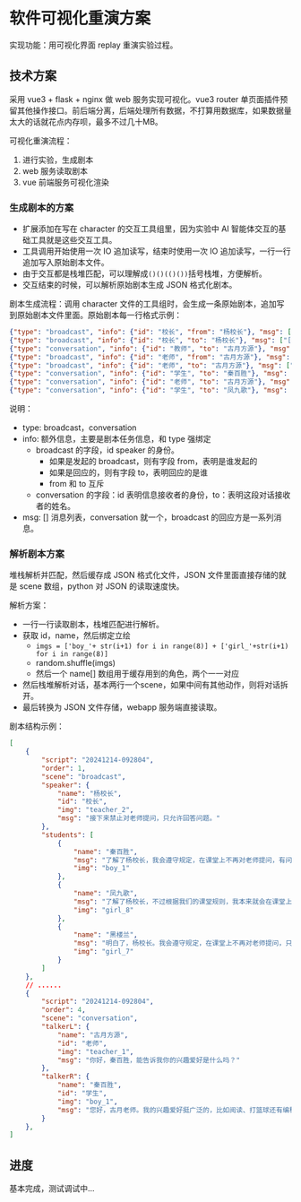 # 软件可视化重演方案

实现功能：用可视化界面 replay 重演实验过程。

## 技术方案

采用 vue3 + flask + nginx 做 web 服务实现可视化。vue3 router 单页面插件预留其他操作接口。前后端分离，后端处理所有数据，不打算用数据库，如果数据量太大的话就花点内存呗，最多不过几十MB。

可视化重演流程：
1. 进行实验，生成剧本
2. web 服务读取剧本
3. vue 前端服务可视化渲染

### 生成剧本的方案

- 扩展添加在写在 character 的交互工具组里，因为实验中 AI 智能体交互的基础工具就是这些交互工具。
- 工具调用开始使用一次 IO 追加读写，结束时使用一次 IO 追加读写，一行一行追加写入原始剧本文件。
- 由于交互都是栈堆匹配，可以理解成`()()(()())`括号栈堆，方便解析。
- 交互结束的时候，可以解析原始剧本生成 JSON 格式化剧本。

剧本生成流程：调用 character 文件的工具组时，会生成一条原始剧本，追加写到原始剧本文件里面。原始剧本每一行格式示例：

```json
{"type": "broadcast", "info": {"id": "校长", "from": "杨校长"}, "msg": ["[校长][杨校长]接下来禁止对老师提问，只允许回答问题。"]}
{"type": "broadcast", "info": {"id": "校长", "to": "杨校长"}, "msg": ["[学生][秦百胜]了解了杨校长，我会遵守规定，在课堂上不再对老师提问，有问题会在课后找老师单独交流。", "[学生][凤九歌]了解了杨校长，不过根据我们的课堂规则，我本来就会在课堂上做好笔记，把问题留到答疑时间再向老师提问。这样既能保证课堂的连贯性，也能确保我的疑问得到解决。如果有什么特殊情况，我会单独和老师沟通的。", "[学生][黑楼兰]明白了，杨校长。我会遵守规定，在课堂上不再对老师提问，只在指定的答疑时间或者课后与老师交流问题。"]}
{"type": "conversation", "info": {"id": "教师", "to": "古月方源"}, "msg": ["[校长][杨校长]首先，面对全班同学做一个自我介绍。然后，单独和每一个同学交谈，了解一下他们的爱好。最后，总结班级同学的爱好信息。不允许有其他动作。"]}
{"type": "broadcast", "info": {"id": "老师", "from": "古月方源"}, "msg": ["[老师][古月方源]大家好，我是你们的新老师，古月方源。希望我们能在接下来的日子里共同学习，共同进步。"]}
{"type": "broadcast", "info": {"id": "老师", "to": "古月方源"}, "msg": ["[学生][秦百胜]您好，古月老师！很高兴能成为您的学生，我会认真听讲，努力学习的。", "[学生][凤九歌]您好，古月老师，很高兴认识您。我会按照课程要求认真学习，如果遇到问题会记录下来，在答疑时间向您请教。期待在您的指导下取得更好的成绩。", "[学生][黑楼兰]您好，古月老师！很高兴认识您，我们会认真听讲，努力学习的。"]}
{"type": "conversation", "info": {"id": "学生", "to": "秦百胜"}, "msg": ["[老师][古月方源]你好，秦百胜，能告诉我你的兴趣爱好是什么吗？"]}
{"type": "conversation", "info": {"id": "老师", "to": "古月方源"}, "msg": ["[学生][秦百胜]您好，古月老师。我的兴趣爱好挺广泛的，比如阅读、打篮球还有编程。这些爱好让我的生活更加丰富多彩，也能帮助我更好地放松自己。"]}
{"type": "conversation", "info": {"id": "学生", "to": "凤九歌"}, "msg": ["[老师][古月方源]你好，凤九歌，能告诉我你的兴趣爱好是什么吗？"]}
```

说明：
- type: broadcast，conversation
- info: 额外信息，主要是剧本任务信息，和 type 强绑定
  - broadcast 的字段，id speaker 的身份。
    - 如果是发起的 broadcast，则有字段 from，表明是谁发起的
    - 如果是回应的，则有字段 to，表明回应的是谁
    - from 和 to 互斥
  - conversation 的字段：id 表明信息接收者的身份，to：表明这段对话接收者的姓名。
- msg: [] 消息列表，conversation 就一个，broadcast 的回应方是一系列消息。

### 解析剧本方案

堆栈解析并匹配，然后缓存成 JSON 格式化文件，JSON 文件里面直接存储的就是 scene 数组，python 对 JSON 的读取速度快。

解析方案：
- 一行一行读取剧本，栈堆匹配进行解析。
- 获取 id，name，然后绑定立绘 
  - `imgs = ['boy_'+ str(i+1) for i in range(8)] + ['girl_'+str(i+1) for i in range(8)]`
  - random.shuffle(imgs)
  - 然后一个 name[] 数组用于缓存用到的角色，两个一一对应
- 然后栈堆解析对话，基本两行一个scene，如果中间有其他动作，则将对话拆开。
- 最后转换为 JSON 文件存储，webapp 服务端直接读取。

剧本结构示例：
```json
[
    {
        "script": "20241214-092804",
        "order": 1,
        "scene": "broadcast",
        "speaker": {
            "name": "杨校长",
            "id": "校长",
            "img": "teacher_2",
            "msg": "接下来禁止对老师提问，只允许回答问题。"
        },
        "students": [
            {
                "name": "秦百胜",
                "msg": "了解了杨校长，我会遵守规定，在课堂上不再对老师提问，有问题会在课后找老师单独交流。",
                "img": "boy_1"
            },
            {
                "name": "凤九歌",
                "msg": "了解了杨校长，不过根据我们的课堂规则，我本来就会在课堂上做好笔记，把问题留到答疑时间再向老师提问。这样既能保证课堂的连贯性，也能确保我的疑问得到解决。如果有什么特殊情况，我会单独和老师沟通的。",
                "img": "girl_8"
            },
            {
                "name": "黑楼兰",
                "msg": "明白了，杨校长。我会遵守规定，在课堂上不再对老师提问，只在指定的答疑时间或者课后与老师交流问题。",
                "img": "girl_7"
            }
        ]
    },
    // ......
    {
        "script": "20241214-092804",
        "order": 4,
        "scene": "conversation",
        "talkerL": {
            "name": "古月方源",
            "id": "老师",
            "img": "teacher_1",
            "msg": "你好，秦百胜，能告诉我你的兴趣爱好是什么吗？"
        },
        "talkerR": {
            "name": "秦百胜",
            "id": "学生",
            "img": "boy_1",
            "msg": "您好，古月老师。我的兴趣爱好挺广泛的，比如阅读、打篮球还有编程。这些爱好让我的生活更加丰富多彩，也能帮助我更好地放松自己。"
        }
    },
]
```

## 进度

基本完成，测试调试中...